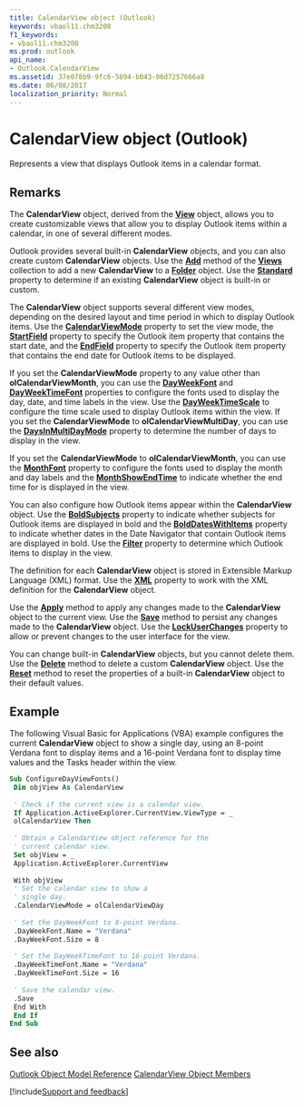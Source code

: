 ```yaml
---
title: CalendarView object (Outlook)
keywords: vbaol11.chm3208
f1_keywords:
- vbaol11.chm3208
ms.prod: outlook
api_name:
- Outlook.CalendarView
ms.assetid: 37e078b9-9fc6-5894-b043-06d7257666a8
ms.date: 06/08/2017
localization_priority: Normal
---
```



# CalendarView object (Outlook)

Represents a view that displays Outlook items in a calendar format.


## Remarks

The  **CalendarView** object, derived from the **[View](Outlook.View.md)** object, allows you to create customizable views that allow you to display Outlook items within a calendar, in one of several different modes.

Outlook provides several built-in  **CalendarView** objects, and you can also create custom **CalendarView** objects. Use the **[Add](Outlook.Views.Add.md)** method of the **[Views](Outlook.Views.md)** collection to add a new **CalendarView** to a **[Folder](Outlook.Folder.md)** object. Use the **[Standard](Outlook.TimelineView.Standard.md)** property to determine if an existing **CalendarView** object is built-in or custom.

The  **CalendarView** object supports several different view modes, depending on the desired layout and time period in which to display Outlook items. Use the **[CalendarViewMode](Outlook.CalendarView.CalendarViewMode.md)** property to set the view mode, the **[StartField](Outlook.CalendarView.StartField.md)** property to specify the Outlook item property that contains the start date, and the **[EndField](Outlook.CalendarView.EndField.md)** property to specify the Outlook item property that contains the end date for Outlook items to be displayed.

If you set the  **CalendarViewMode** property to any value other than **olCalendarViewMonth**, you can use the **[DayWeekFont](overview/Outlook.md)** and **[DayWeekTimeFont](overview/Outlook.md)** properties to configure the fonts used to display the day, date, and time labels in the view. Use the **[DayWeekTimeScale](Outlook.CalendarView.DayWeekTimeScale.md)** to configure the time scale used to display Outlook items within the view. If you set the **CalendarViewMode** to **olCalendarViewMultiDay**, you can use the **[DaysInMultiDayMode](Outlook.CalendarView.DaysInMultiDayMode.md)** property to determine the number of days to display in the view.

If you set the  **CalendarViewMode** to **olCalendarViewMonth**, you can use the **[MonthFont](overview/Outlook.md)** property to configure the fonts used to display the month and day labels and the **[MonthShowEndTime](Outlook.CalendarView.MonthShowEndTime.md)** to indicate whether the end time for is displayed in the view.

You can also configure how Outlook items appear within the  **CalendarView** object. Use the **[BoldSubjects](Outlook.CalendarView.BoldSubjects.md)** property to indicate whether subjects for Outlook items are displayed in bold and the **[BoldDatesWithItems](Outlook.CalendarView.BoldDatesWithItems.md)** property to indicate whether dates in the Date Navigator that contain Outlook items are displayed in bold. Use the **[Filter](Outlook.CalendarView.Filter.md)** property to determine which Outlook items to display in the view.

The definition for each  **CalendarView** object is stored in Extensible Markup Language (XML) format. Use the **[XML](Outlook.CalendarView.XML.md)** property to work with the XML definition for the **CalendarView** object.

Use the  **[Apply](Outlook.CalendarView.Apply.md)** method to apply any changes made to the **CalendarView** object to the current view. Use the **[Save](Outlook.CalendarView.Save.md)** method to persist any changes made to the **CalendarView** object. Use the **[LockUserChanges](Outlook.CalendarView.LockUserChanges.md)** property to allow or prevent changes to the user interface for the view.

You can change built-in  **CalendarView** objects, but you cannot delete them. Use the **[Delete](Outlook.CalendarView.Delete.md)** method to delete a custom **CalendarView** object. Use the **[Reset](Outlook.CalendarView.Reset.md)** method to reset the properties of a built-in **CalendarView** object to their default values.


## Example

The following Visual Basic for Applications (VBA) example configures the current  **CalendarView** object to show a single day, using an 8-point Verdana font to display items and a 16-point Verdana font to display time values and the Tasks header within the view.


```vb
Sub ConfigureDayViewFonts() 
 Dim objView As CalendarView 
 
 ' Check if the current view is a calendar view. 
 If Application.ActiveExplorer.CurrentView.ViewType = _ 
 olCalendarView Then 
 
 ' Obtain a CalendarView object reference for the 
 ' current calendar view. 
 Set objView = _ 
 Application.ActiveExplorer.CurrentView 
 
 With objView 
 ' Set the calendar view to show a 
 ' single day. 
 .CalendarViewMode = olCalendarViewDay 
 
 ' Set the DayWeekFont to 8-point Verdana. 
 .DayWeekFont.Name = "Verdana" 
 .DayWeekFont.Size = 8 
 
 ' Set the DayWeekTimeFont to 16-point Verdana. 
 .DayWeekTimeFont.Name = "Verdana" 
 .DayWeekTimeFont.Size = 16 
 
 ' Save the calendar view. 
 .Save 
 End With 
 End If 
End Sub 

```


## See also


[Outlook Object Model Reference](overview/Outlook/object-model.md)
[CalendarView Object Members](overview/Outlook.md)

[!include[Support and feedback](~/includes/feedback-boilerplate.md)]